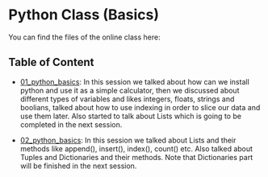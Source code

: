 # Python Class (Basics)

You can find the files of the online class here:

## Table of Content

* [01_python_basics](https://github.com/heispv/python_class/blob/master/01_python_basics.ipynb): In this session we talked about how can we install python and use it as a simple calculator, then we discussed about different types of variables and likes integers, floats, strings and boolians, talked about how to use indexing in order to slice our data and use them later. Also started to talk about Lists which is going to be completed in the next session.

* [02_python_basics](https://github.com/heispv/python_class/blob/master/02_python_basics.ipynb): In this session we talked about Lists and their methods like append(), insert(), index(), count() etc. Also talked about Tuples and Dictionaries and their methods. Note that Dictionaries part will be finished in the next session.